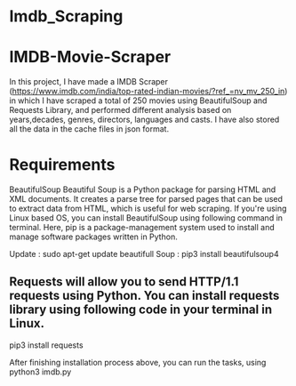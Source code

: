 # Imdb_Scraping

# IMDB-Movie-Scraper
In this project, I have made a IMDB Scraper (https://www.imdb.com/india/top-rated-indian-movies/?ref_=nv_mv_250_in) in which I have scraped a total of 250 movies using BeautifulSoup and Requests Library, and performed different analysis based on years,decades, genres, directors, languages and casts. I have also stored all the data in the cache files in json format.

# Requirements
BeautifulSoup Beautiful Soup is a Python package for parsing HTML and XML documents. It creates a parse tree for parsed pages that can be used to extract data from HTML, which is useful for web scraping. If you're using Linux based OS, you can install BeautifulSoup using following command in terminal. Here, pip is a package-management system used to install and manage software packages written in Python.

Update : sudo apt-get update
beautifull Soup : pip3 install beautifulsoup4


## Requests will allow you to send HTTP/1.1 requests using Python. You can install requests library using following code in your terminal in Linux.
pip3 install requests

After finishing installation process above, you can run the tasks, using python3 imdb.py

